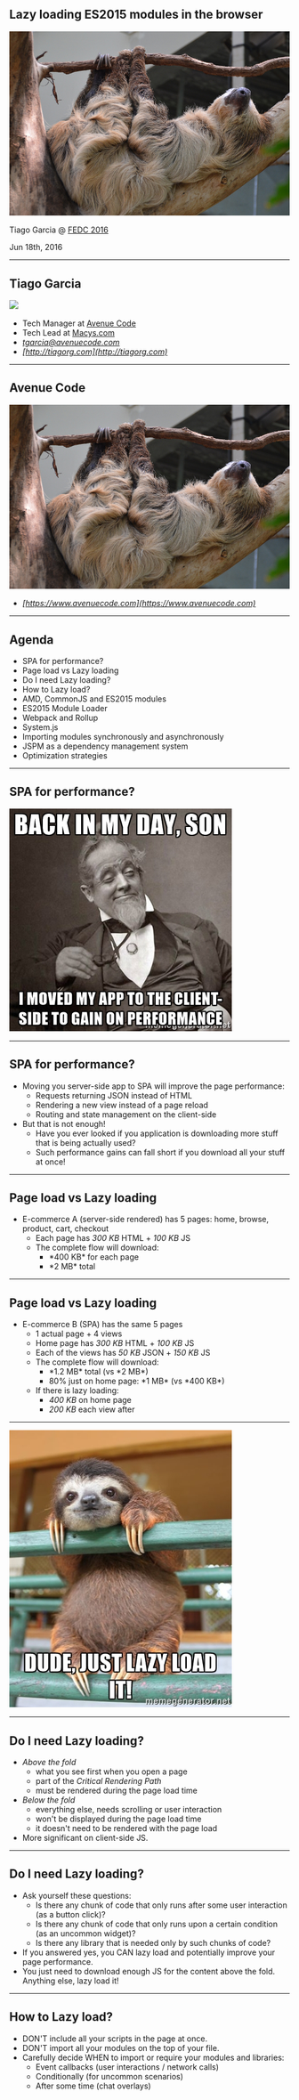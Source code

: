 <!--

WARNING!! DON'T EDIT THE FILE README.md on the root of the project, that one is a GENERATED FILE!

You should just edit the source file at src/README.md - the one which stars with ## Lazy loading ES2015 modules in the browser

-->

## Lazy loading ES2015 modules in the browser

<img src="img/cover.jpg" class="logo" />

Tiago Garcia @ [FEDC 2016](http://frontenddesignconference.com/)

Jun 18th, 2016

---

## Tiago Garcia

<img src="http://www.gravatar.com/avatar/5cac784a074b86d771fe768274f6860c?s=250" class="avatar">

- Tech Manager at [Avenue Code](http://www.avenuecode.com)
- Tech Lead at [Macys.com](http://www.macys.com)
- *[tgarcia@avenuecode.com](mailto:tgarcia@avenuecode.com)*
- *[http://tiagorg.com](http://tiagorg.com)*

----

## Avenue Code

<img src="img/cover.jpg" class="logo" />

- *[https://www.avenuecode.com](https://www.avenuecode.com)*

---

## Agenda

- SPA for performance?
- Page load vs Lazy loading
- Do I need Lazy loading?
- How to Lazy load?
- AMD, CommonJS and ES2015 modules
- ES2015 Module Loader
- Webpack and Rollup
- System.js
- Importing modules synchronously and asynchronously
- JSPM as a dependency management system
- Optimization strategies

---

## SPA for performance?

<img src="img/back-in-my-day.jpg" />

----

## SPA for performance?

- Moving you server-side app to SPA will improve the page performance:
  - Requests returning JSON instead of HTML
  - Rendering a new view instead of a page reload
  - Routing and state management on the client-side
- But that is not enough!
  - Have you ever looked if you application is downloading more stuff that is being actually used?
  - Such performance gains can fall short if you download all your stuff at once!

---

## Page load vs Lazy loading

- E-commerce A (server-side rendered) has 5 pages: home, browse, product, cart, checkout
  - Each page has *300 KB* HTML + *100 KB* JS
  - The complete flow will download:
    <ul>
      <li>*400 KB* for each page <i class="fa fa-exclamation-triangle icon-warning" aria-hidden="true"></i> </li>
      <li>*2 MB* total <i class="fa fa-exclamation-triangle icon-warning" aria-hidden="true"></i></li>
    </ul>

----

## Page load vs Lazy loading

- E-commerce B (SPA) has the same 5 pages
  - 1 actual page + 4 views
  - Home page has *300 KB* HTML + *100 KB* JS
  - Each of the views has *50 KB* JSON + *150 KB* JS
  - The complete flow will download:
    <ul>
      <li>*1.2 MB* total (vs *2 MB*) <i class="fa fa-check-circle icon-success" aria-hidden="true"></i></li>
      <li>80% just on home page: *1 MB* (vs *400 KB*) <i class="fa fa-times-circle icon-danger" aria-hidden="true"></i></li>
    </ul>
  - If there is lazy loading:
    - *400 KB* on home page
    - *200 KB* each view after

----

<img src="img/lazy-load-it.jpg" />

---

## Do I need Lazy loading?

- *Above the fold*
  - what you see first when you open a page
  - part of the *Critical Rendering Path*
  - must be rendered during the page load time
- *Below the fold*
  - everything else, needs scrolling or user interaction
  - won't be displayed during the page load time
  - it doesn't need to be rendered with the page load
- More significant on client-side JS.

----

## Do I need Lazy loading?

- Ask yourself these questions:
  - Is there any chunk of code that only runs after some user interaction (as a button click)?
  - Is there any chunk of code that only runs upon a certain condition (as an uncommon widget)?
  - Is there any library that is needed only by such chunks of code?
- If you answered yes, you CAN lazy load and potentially improve your page performance.
- You just need to download enough JS for the content above the fold. Anything else, lazy load it!

---

## How to Lazy load?

- DON'T include all your scripts in the page at once.
- DON'T import all your modules on the top of your file.
- Carefully decide WHEN to import or require your modules and libraries:
  - Event callbacks (user interactions / network calls)
  - Conditionally (for uncommon scenarios)
  - After some time (chat overlays)
